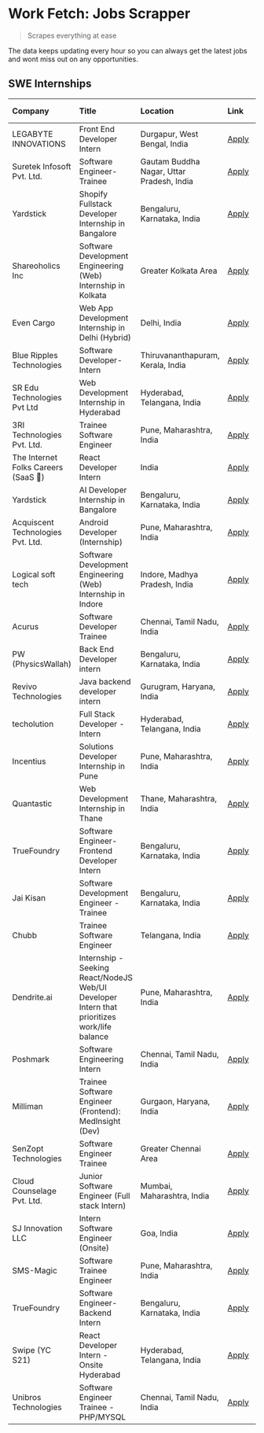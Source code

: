 # Work Fetch: Jobs Scrapper
> Scrapes everything at ease

The data keeps updating every hour so you can always get the latest jobs and wont miss out on any opportunities.

## SWE Internships
<!--START_SECTION:workfetch-->
| Company                             | Title                                                                                        | Location                                  | Link                                                                                                                                                                                                                                                                                                              | Date Posted   |
|:------------------------------------|:---------------------------------------------------------------------------------------------|:------------------------------------------|:------------------------------------------------------------------------------------------------------------------------------------------------------------------------------------------------------------------------------------------------------------------------------------------------------------------|:--------------|
| LEGABYTE INNOVATIONS                | Front End  Developer Intern                                                                  | Durgapur, West Bengal, India              | [Apply](https://in.linkedin.com/jobs/view/front-end-developer-intern-at-legabyte-innovations-3918718185?position=43&pageNum=0&refId=6aZUJxdIaH2HEBH%2BahI%2F4g%3D%3D&trackingId=Skbiipxu63cIV5OCOwPLtA%3D%3D&trk=public_jobs_jserp-result_search-card)                                                            | 2024-05-06    |
| Suretek Infosoft Pvt. Ltd.          | Software Engineer-Trainee                                                                    | Gautam Buddha Nagar, Uttar Pradesh, India | [Apply](https://in.linkedin.com/jobs/view/software-engineer-trainee-at-suretek-infosoft-pvt-ltd-3916999948?position=37&pageNum=0&refId=6aZUJxdIaH2HEBH%2BahI%2F4g%3D%3D&trackingId=RETq4fUeVFFJX84b%2Bj5vng%3D%3D&trk=public_jobs_jserp-result_search-card)                                                       | 2024-05-04    |
| Yardstick                           | Shopify Fullstack Developer Internship in Bangalore                                          | Bengaluru, Karnataka, India               | [Apply](https://in.linkedin.com/jobs/view/shopify-fullstack-developer-internship-in-bangalore-at-yardstick-3917652092?position=39&pageNum=0&refId=6aZUJxdIaH2HEBH%2BahI%2F4g%3D%3D&trackingId=tTaejeMNnNNuc3WgiroR%2BA%3D%3D&trk=public_jobs_jserp-result_search-card)                                            | 2024-05-04    |
| Shareoholics Inc                    | Software Development Engineering (Web) Internship in Kolkata                                 | Greater Kolkata Area                      | [Apply](https://in.linkedin.com/jobs/view/software-development-engineering-web-internship-in-kolkata-at-shareoholics-inc-3917065308?position=3&pageNum=0&refId=6aZUJxdIaH2HEBH%2BahI%2F4g%3D%3D&trackingId=lXiVriZETt%2Bx7ALuEvMYrA%3D%3D&trk=public_jobs_jserp-result_search-card)                               | 2024-05-03    |
| Even Cargo                          | Web App Development Internship in Delhi (Hybrid)                                             | Delhi, India                              | [Apply](https://in.linkedin.com/jobs/view/web-app-development-internship-in-delhi-hybrid-at-even-cargo-3916399733?position=51&pageNum=0&refId=6aZUJxdIaH2HEBH%2BahI%2F4g%3D%3D&trackingId=BJMZKh1YW2a5zYQz86wvXg%3D%3D&trk=public_jobs_jserp-result_search-card)                                                  | 2024-05-02    |
| Blue Ripples Technologies           | Software Developer- Intern                                                                   | Thiruvananthapuram, Kerala, India         | [Apply](https://in.linkedin.com/jobs/view/software-developer-intern-at-blue-ripples-technologies-3913669644?position=30&pageNum=0&refId=6aZUJxdIaH2HEBH%2BahI%2F4g%3D%3D&trackingId=JsVp1WU61ZX%2BlakKYqxSBQ%3D%3D&trk=public_jobs_jserp-result_search-card)                                                      | 2024-05-01    |
| SR Edu Technologies Pvt Ltd         | Web Development Internship in Hyderabad                                                      | Hyderabad, Telangana, India               | [Apply](https://in.linkedin.com/jobs/view/web-development-internship-in-hyderabad-at-sr-edu-technologies-pvt-ltd-3915582854?position=40&pageNum=0&refId=6aZUJxdIaH2HEBH%2BahI%2F4g%3D%3D&trackingId=93And7HpL6uMNfuHeTC3uQ%3D%3D&trk=public_jobs_jserp-result_search-card)                                        | 2024-05-01    |
| 3RI Technologies Pvt. Ltd.          | Trainee Software Engineer                                                                    | Pune, Maharashtra, India                  | [Apply](https://in.linkedin.com/jobs/view/trainee-software-engineer-at-3ri-technologies-pvt-ltd-3912869178?position=55&pageNum=0&refId=6aZUJxdIaH2HEBH%2BahI%2F4g%3D%3D&trackingId=Dl8qvNQBdBone6KhtCG5Mg%3D%3D&trk=public_jobs_jserp-result_search-card)                                                         | 2024-05-01    |
| The Internet Folks Careers (SaaS 🚀) | React Developer Intern                                                                       | India                                     | [Apply](https://in.linkedin.com/jobs/view/react-developer-intern-at-the-internet-folks-careers-saas-%F0%9F%9A%80-3911499052?position=58&pageNum=0&refId=6aZUJxdIaH2HEBH%2BahI%2F4g%3D%3D&trackingId=zlEYIj0jTwnLHBy1khQaZg%3D%3D&trk=public_jobs_jserp-result_search-card)                                        | 2024-04-29    |
| Yardstick                           | AI Developer Internship in Bangalore                                                         | Bengaluru, Karnataka, India               | [Apply](https://in.linkedin.com/jobs/view/ai-developer-internship-in-bangalore-at-yardstick-3912040150?position=32&pageNum=0&refId=6aZUJxdIaH2HEBH%2BahI%2F4g%3D%3D&trackingId=6pCZ4s8sywdmVR4AoPb98g%3D%3D&trk=public_jobs_jserp-result_search-card)                                                             | 2024-04-26    |
| Acquiscent Technologies Pvt. Ltd.   | Android Developer (Internship)                                                               | Pune, Maharashtra, India                  | [Apply](https://in.linkedin.com/jobs/view/android-developer-internship-at-acquiscent-technologies-pvt-ltd-3909395375?position=50&pageNum=0&refId=6aZUJxdIaH2HEBH%2BahI%2F4g%3D%3D&trackingId=bZB76OwQgOvmqsH%2BdEnH8g%3D%3D&trk=public_jobs_jserp-result_search-card)                                             | 2024-04-26    |
| Logical soft tech                   | Software Development Engineering (Web) Internship in Indore                                  | Indore, Madhya Pradesh, India             | [Apply](https://in.linkedin.com/jobs/view/software-development-engineering-web-internship-in-indore-at-logical-soft-tech-3911339813?position=27&pageNum=0&refId=6aZUJxdIaH2HEBH%2BahI%2F4g%3D%3D&trackingId=b25S7rmWZfhK9mxSmKmELw%3D%3D&trk=public_jobs_jserp-result_search-card)                                | 2024-04-25    |
| Acurus                              | Software Developer Trainee                                                                   | Chennai, Tamil Nadu, India                | [Apply](https://in.linkedin.com/jobs/view/software-developer-trainee-at-acurus-3907363844?position=24&pageNum=0&refId=6aZUJxdIaH2HEBH%2BahI%2F4g%3D%3D&trackingId=6yy1GtDH0BJwhIsoSBifmg%3D%3D&trk=public_jobs_jserp-result_search-card)                                                                          | 2024-04-23    |
| PW (PhysicsWallah)                  | Back End Developer intern                                                                    | Bengaluru, Karnataka, India               | [Apply](https://in.linkedin.com/jobs/view/back-end-developer-intern-at-pw-physicswallah-3907293630?position=21&pageNum=0&refId=6aZUJxdIaH2HEBH%2BahI%2F4g%3D%3D&trackingId=i5qOM1UwgOg60nPuKUUm0A%3D%3D&trk=public_jobs_jserp-result_search-card)                                                                 | 2024-04-22    |
| Revivo Technologies                 | Java backend developer intern                                                                | Gurugram, Haryana, India                  | [Apply](https://in.linkedin.com/jobs/view/java-backend-developer-intern-at-revivo-technologies-3906034446?position=35&pageNum=0&refId=6aZUJxdIaH2HEBH%2BahI%2F4g%3D%3D&trackingId=fmqE4Ll4cPP4urrNonHC4g%3D%3D&trk=public_jobs_jserp-result_search-card)                                                          | 2024-04-19    |
| techolution                         | Full Stack Developer - Intern                                                                | Hyderabad, Telangana, India               | [Apply](https://in.linkedin.com/jobs/view/full-stack-developer-intern-at-techolution-3904814977?position=38&pageNum=0&refId=6aZUJxdIaH2HEBH%2BahI%2F4g%3D%3D&trackingId=ao7K1n2N8LqFE%2BuD5uwdQQ%3D%3D&trk=public_jobs_jserp-result_search-card)                                                                  | 2024-04-18    |
| Incentius                           | Solutions Developer Internship in Pune                                                       | Pune, Maharashtra, India                  | [Apply](https://in.linkedin.com/jobs/view/solutions-developer-internship-in-pune-at-incentius-3904329499?position=15&pageNum=0&refId=6aZUJxdIaH2HEBH%2BahI%2F4g%3D%3D&trackingId=R4fXgLc9JlGEq5FFQyqp%2Bw%3D%3D&trk=public_jobs_jserp-result_search-card)                                                         | 2024-04-17    |
| Quantastic                          | Web Development Internship in Thane                                                          | Thane, Maharashtra, India                 | [Apply](https://in.linkedin.com/jobs/view/web-development-internship-in-thane-at-quantastic-3888221292?position=57&pageNum=0&refId=6aZUJxdIaH2HEBH%2BahI%2F4g%3D%3D&trackingId=NBPSiDvQdviWosabr0lGQQ%3D%3D&trk=public_jobs_jserp-result_search-card)                                                             | 2024-04-08    |
| TrueFoundry                         | Software Engineer- Frontend Developer Intern                                                 | Bengaluru, Karnataka, India               | [Apply](https://in.linkedin.com/jobs/view/software-engineer-frontend-developer-intern-at-truefoundry-3887320206?position=18&pageNum=0&refId=6aZUJxdIaH2HEBH%2BahI%2F4g%3D%3D&trackingId=ohW1eWr4%2Fki%2Bh6syPNzA%2BQ%3D%3D&trk=public_jobs_jserp-result_search-card)                                              | 2024-04-05    |
| Jai Kisan                           | Software Development Engineer - Trainee                                                      | Bengaluru, Karnataka, India               | [Apply](https://in.linkedin.com/jobs/view/software-development-engineer-trainee-at-jai-kisan-3913911193?position=26&pageNum=0&refId=6aZUJxdIaH2HEBH%2BahI%2F4g%3D%3D&trackingId=WeK53oBMQPKKdhtGzFzhCQ%3D%3D&trk=public_jobs_jserp-result_search-card)                                                            | 2024-04-04    |
| Chubb                               | Trainee Software Engineer                                                                    | Telangana, India                          | [Apply](https://in.linkedin.com/jobs/view/trainee-software-engineer-at-chubb-3909641440?position=25&pageNum=0&refId=6aZUJxdIaH2HEBH%2BahI%2F4g%3D%3D&trackingId=dsnAuE3naf46cG69lUcYlw%3D%3D&trk=public_jobs_jserp-result_search-card)                                                                            | 2024-03-30    |
| Dendrite.ai                         | Internship - Seeking React/NodeJS Web/UI Developer Intern that prioritizes work/life balance | Pune, Maharashtra, India                  | [Apply](https://in.linkedin.com/jobs/view/internship-seeking-react-nodejs-web-ui-developer-intern-that-prioritizes-work-life-balance-at-dendrite-ai-3853583200?position=42&pageNum=0&refId=6aZUJxdIaH2HEBH%2BahI%2F4g%3D%3D&trackingId=oYYPEt5DZUB%2BbZX%2BiFKSAw%3D%3D&trk=public_jobs_jserp-result_search-card) | 2024-03-12    |
| Poshmark                            | Software Engineering Intern                                                                  | Chennai, Tamil Nadu, India                | [Apply](https://in.linkedin.com/jobs/view/software-engineering-intern-at-poshmark-3846946793?position=16&pageNum=0&refId=6aZUJxdIaH2HEBH%2BahI%2F4g%3D%3D&trackingId=MAg5zApET%2B85fOqSQofpcg%3D%3D&trk=public_jobs_jserp-result_search-card)                                                                     | 2024-03-05    |
| Milliman                            | Trainee Software Engineer (Frontend): MedInsight (Dev)                                       | Gurgaon, Haryana, India                   | [Apply](https://in.linkedin.com/jobs/view/trainee-software-engineer-frontend-medinsight-dev-at-milliman-3792874280?position=7&pageNum=0&refId=6aZUJxdIaH2HEBH%2BahI%2F4g%3D%3D&trackingId=AKTbepcxh1A%2Fl79XKYuWig%3D%3D&trk=public_jobs_jserp-result_search-card)                                                | 2024-03-01    |
| SenZopt Technologies                | Software Engineer Trainee                                                                    | Greater Chennai Area                      | [Apply](https://in.linkedin.com/jobs/view/software-engineer-trainee-at-senzopt-technologies-3827688781?position=41&pageNum=0&refId=6aZUJxdIaH2HEBH%2BahI%2F4g%3D%3D&trackingId=vxCKIongWXEZHPkFu%2FgUYw%3D%3D&trk=public_jobs_jserp-result_search-card)                                                           | 2024-02-12    |
| Cloud Counselage Pvt. Ltd.          | Junior Software Engineer (Full stack Intern)                                                 | Mumbai, Maharashtra, India                | [Apply](https://in.linkedin.com/jobs/view/junior-software-engineer-full-stack-intern-at-cloud-counselage-pvt-ltd-3803132814?position=33&pageNum=0&refId=6aZUJxdIaH2HEBH%2BahI%2F4g%3D%3D&trackingId=tsBt7om4N%2FTYcv902UkoWw%3D%3D&trk=public_jobs_jserp-result_search-card)                                      | 2024-01-11    |
| SJ Innovation LLC                   | Intern Software Engineer (Onsite)                                                            | Goa, India                                | [Apply](https://in.linkedin.com/jobs/view/intern-software-engineer-onsite-at-sj-innovation-llc-3799959011?position=53&pageNum=0&refId=6aZUJxdIaH2HEBH%2BahI%2F4g%3D%3D&trackingId=UGrMySMYqq%2FT%2FUV7iytOqA%3D%3D&trk=public_jobs_jserp-result_search-card)                                                      | 2024-01-11    |
| SMS-Magic                           | Software Trainee Engineer                                                                    | Pune, Maharashtra, India                  | [Apply](https://in.linkedin.com/jobs/view/software-trainee-engineer-at-sms-magic-3761409781?position=34&pageNum=0&refId=6aZUJxdIaH2HEBH%2BahI%2F4g%3D%3D&trackingId=gxRT3nOFlAmjktWtLskKvw%3D%3D&trk=public_jobs_jserp-result_search-card)                                                                        | 2023-11-16    |
| TrueFoundry                         | Software Engineer-Backend Intern                                                             | Bengaluru, Karnataka, India               | [Apply](https://in.linkedin.com/jobs/view/software-engineer-backend-intern-at-truefoundry-3779508170?position=36&pageNum=0&refId=6aZUJxdIaH2HEBH%2BahI%2F4g%3D%3D&trackingId=ICK7YiTU%2FYfUmNXG0JekNg%3D%3D&trk=public_jobs_jserp-result_search-card)                                                             | 2023-11-10    |
| Swipe (YC S21)                      | React Developer Intern - Onsite Hyderabad                                                    | Hyderabad, Telangana, India               | [Apply](https://in.linkedin.com/jobs/view/react-developer-intern-onsite-hyderabad-at-swipe-yc-s21-3737600089?position=46&pageNum=0&refId=6aZUJxdIaH2HEBH%2BahI%2F4g%3D%3D&trackingId=RIaMMkf2F3EtoP8A84FW2Q%3D%3D&trk=public_jobs_jserp-result_search-card)                                                       | 2023-10-13    |
| Unibros Technologies                | Software Engineer Trainee - PHP/MYSQL                                                        | Chennai, Tamil Nadu, India                | [Apply](https://in.linkedin.com/jobs/view/software-engineer-trainee-php-mysql-at-unibros-technologies-3656599241?position=44&pageNum=0&refId=6aZUJxdIaH2HEBH%2BahI%2F4g%3D%3D&trackingId=7OmyfDn3fm7wNE7kHpjfag%3D%3D&trk=public_jobs_jserp-result_search-card)                                                   | 2023-06-12    |
<!--END_SECTION:workfetch-->
